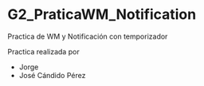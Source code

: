 # G2_PraticaWM_Notification
Practica de WM y Notificación con temporizador

Practica realizada por 
- Jorge 
- José Cándido Pérez  
